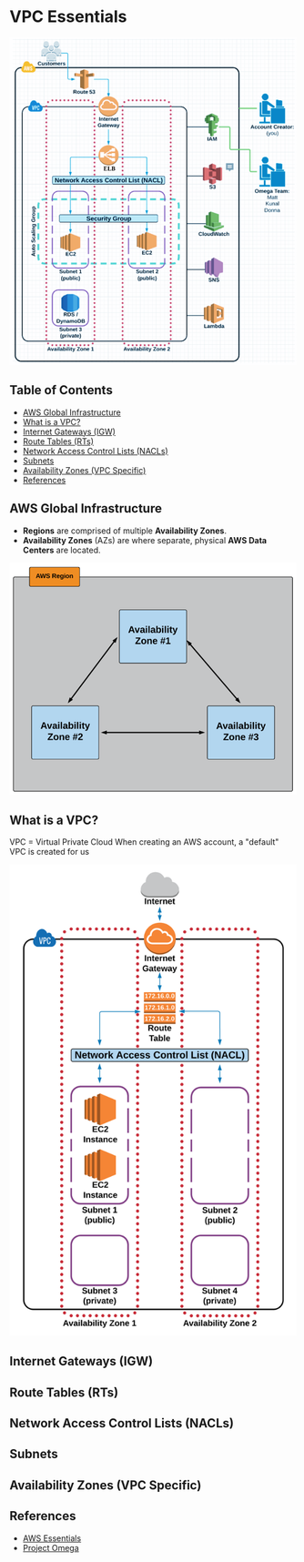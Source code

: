 # VPC Essentials

<div align="center"><img src="assets/big-picture.png" width="750"></div>

## Table of Contents
<!-- START doctoc generated TOC please keep comment here to allow auto update -->
<!-- DON'T EDIT THIS SECTION, INSTEAD RE-RUN doctoc TO UPDATE -->


- [AWS Global Infrastructure](#aws-global-infrastructure)
- [What is a VPC?](#what-is-a-vpc)
- [Internet Gateways (IGW)](#internet-gateways-igw)
- [Route Tables (RTs)](#route-tables-rts)
- [Network Access Control Lists (NACLs)](#network-access-control-lists-nacls)
- [Subnets](#subnets)
- [Availability Zones (VPC Specific)](#availability-zones-vpc-specific)
- [References](#references)

<!-- END doctoc generated TOC please keep comment here to allow auto update -->


## AWS Global Infrastructure

- **Regions** are comprised of multiple **Availability Zones**.
- **Availability Zones** (AZs) are where separate, physical **AWS Data Centers** are located.

<div align="center"><img src="assets/aws-region.png" width="540"></div>


## What is a VPC?

VPC = Virtual Private Cloud
When creating an AWS account, a "default" VPC is created for us

<div align="center"><img src="assets/vpc.png" width="550"></div>


## Internet Gateways (IGW)


## Route Tables (RTs)


## Network Access Control Lists (NACLs)


## Subnets


## Availability Zones (VPC Specific)


## References

- [AWS Essentials](https://www.youtube.com/playlist?list=PLv2a_5pNAko0Mijc6mnv04xeOut443Wnk)
- [Project Omega](https://www.lucidchart.com/documents/view/703f6119-4838-4bbb-bc7e-be2fb75e89e5/XT05XlW_ahiW)
